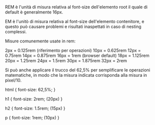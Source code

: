 REM è l'unità di misura relativa al font-size dell'elemento root <html>
il quale di default è generalmente 16px.

EM è l'unitò di misura relativa al font-size dell'elemento contenitore, e
questo può causare problemi e risultati inaspettati in caso di nesting complessi. 

Misure comunemente usate in rem:

2px = 0.125rem (riferimento per operazioni)
10px = 0.625rem
12px = 0.75rem
14px = 0.875rem
16px = 1rem (browser default)
18px = 1.125rem
20px = 1.25rem
24px = 1.5rem
30px = 1.875rem
32px = 2rem

Si può anche applicare il trucco del 62,5% per semplificare le operazioni
matematiche, in modo che la misura indicata corrisponda alla misura in pixel/10.

html {
    font-size: 62,5%;
}

h1 {
    font-size: 2rem; (20px)
}

h2 {
    font-size: 1.5rem; (15px)
}

p {
    font-size: 1rem; (10px)
} 